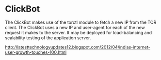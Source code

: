 ClickBot
========

The ClickBot makes use of the torctl module to fetch a new IP from the TOR client. The ClickBot uses a new IP and user-agent for each of the new request it makes to the server. It may be deployed for load-balancing and scalability testing of the application server.

http://latesttechnologyupdates12.blogspot.com/2012/04/indias-internet-user-growth-touches-100.html
